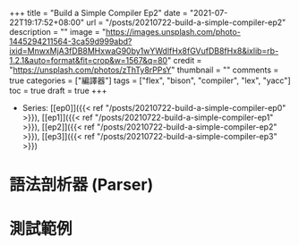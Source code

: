 +++
title = "Build a Simple Compiler Ep2"
date = "2021-07-22T19:17:52+08:00"
url = "/posts/20210722-build-a-simple-compiler-ep2"
description = ""
image = "https://images.unsplash.com/photo-1445294211564-3ca59d999abd?ixid=MnwxMjA3fDB8MHxwaG90by1wYWdlfHx8fGVufDB8fHx8&ixlib=rb-1.2.1&auto=format&fit=crop&w=1567&q=80"
credit = "https://unsplash.com/photos/zThTy8rPPsY"
thumbnail = ""
comments = true
categories = ["編譯器"]
tags = ["flex", "bison", "compiler", "lex", "yacc"]
toc = true
draft = true
+++
<!-- https://drive.google.com/uc?export=view&id= -->

<!--more-->

+ Series: [[ep0]]({{< ref "/posts/20210722-build-a-simple-compiler-ep0" >}}), [[ep1]]({{< ref "/posts/20210722-build-a-simple-compiler-ep1" >}}), [[ep2]]({{< ref "/posts/20210722-build-a-simple-compiler-ep2" >}}), [[ep3]]({{< ref "/posts/20210722-build-a-simple-compiler-ep3" >}})

# 語法剖析器 (Parser)

# 測試範例
